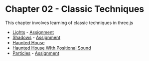 # Chapter 02 - Classic Techniques
This chapter involves learning of classic techniques in three.js

- [Lights](https://github.com/DvbyDt/Learning-Three.js/tree/main/Chapter%2002-%20Classic%20Techniques/Lights/Lights) - [Assignment](https://lightsinthreejs.netlify.app/)
- [Shadows](https://github.com/DvbyDt/Learning-Three.js/tree/main/Chapter%2002-%20Classic%20Techniques/Shadows/Shadows) -
[Assignment](https://shadowsinthreejs.netlify.app/)
- [Haunted House](https://hauntedhousebydv.netlify.app/)
- [Haunted House WIth Positional Sound](https://hanutedhousedvbydt-2.netlify.app/)
- [Particles](https://github.com/DvbyDt/Learning-Three.js/tree/main/Chapter%2002-%20Classic%20Techniques/Particles/Particles) - [Assignment](https://particlesbydvbydt.netlify.app/)
